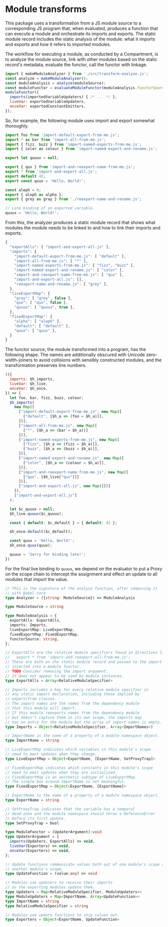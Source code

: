 # Module transforms

This package uses a transformation from a JS module source to a corresponding
JS program that, when evaluated, produces a function that can execute a module
and orchestrate its imports and exports.
The static module record includes the static analysis of the module: what it
imports and exports and how it refers to imported modules.

The workflow for executing a module, as conducted by a Compartment,
is to analyze the module source, link with other modules based on the static
record's metadata, evaluate the functor, call the functor with linkage.

```js
import { makeModuleAnalyzer } from './src/transform-analyze.js';
const analyze = makeModuleAnalyzer();
const moduleAnalysis = analyze(moduleSource);
const moduleFunctor = evaluateModuleFunctor(moduleAnalysis.functorSource, /* ... */);
moduleFunctor({
  imports(importedVariableUpdaters) { /* ... */ },
  liveVar: exportedVariableUpdaters,
  onceVar: exportedConstantEmitters,
});
```

So, for example, the following module uses import and export somewhat
thoroughly.

```js
import foo from 'import-default-export-from-me.js';
import * as bar from 'import-all-from-me.js';
import { fizz, buzz } from 'import-named-exports-from-me.js';
import { color as colour } from 'import-named-export-and-rename.js';

export let quuux = null;

export { qux } from 'import-and-reexport-name-from-me.js';
export * from 'import-and-export-all.js';
export default 42;
export const quux = 'Hello, World!';

const aleph = 0;
export { aleph as alpha };
export { grey as gray } from './reexport-name-and-rename.js';

// Late binding of an exported variable.
quuux = 'Hello, World!';
```

From this, the analyzer produces a static module record that shows what modules
the module needs to be linked to and how to link their imports and exports.

```js
{
  "exportAlls": [ "import-and-export-all.js" ],
  "imports": {
    "import-default-export-from-me.js": [ "default" ],
    "import-all-from-me.js": [ "*" ],
    "import-named-exports-from-me.js": [ "fizz", "buzz" ],
    "import-named-export-and-rename.js": [ "color" ],
    "import-and-reexport-name-from-me.js": [ "qux" ],
    "import-and-export-all.js": [],
    "reexport-name-and-rename.js": [ "grey" ],
  },
  "liveExportMap": {
    "gray": [ "grey", false ],
    "qux": [ "qux", false ],
    "quuux": [ "quuux", true ],
  },
  "fixedExportMap": {
    "alpha": [ "aleph" ],
    "default": [ "default" ],
    "quux": [ "quux" ],
  }
}
```

The functor source, the module transformed into a program, has the following
shape.
The names are additionally obscured with Unicode zero-width-joiners to avoid
collisions with sensibly constructed modules, and the transformation preserves
line numbers.

```js
(({
  imports: $h_imports,
  liveVar: $h_live,
  onceVar: $h_once,
}) => {
  let foo, bar, fizz, buzz, colour;
  $h_imports(
    new Map([
      ["import-default-export-from-me.js", new Map([
        ["default", [$h_a => (foo = $h_a)]],
      ])],
      ["import-all-from-me.js", new Map([
        ["*", [$h_a => (bar = $h_a)]]
      ])],
      ["import-named-exports-from-me.js", new Map([
        ["fizz", [$h_a => (fizz = $h_a)]],
        ["buzz", [$h_a => (buzz = $h_a)]],
      ])],
      ["import-named-export-and-rename.js", new Map([
        ["color", [$h_a => (colour = $h_a)]],
      ])],
      ["import-and-reexport-name-from-me.js", new Map([
        ["qux", [$h_live["qux"]]]
      ])],
      ["import-and-export-all.js", new Map([])]
    ]),
    ["import-and-export-all.js"]
  );

  let $c_quuux = null;
  $h_live.quuux($c_quuux);

  const { default: $c_default } = { default: 42 };

  $h_once.default($c_default);

  const quux = 'Hello, World!';
  $h_once.quux(quux);

  quuux = 'Sorry for binding late!';
})
```

For the final live binding to `quuux`, we depend on the evaluator to put a
Proxy on the scope chain to intercept the assignment and effect an update
to all modules that import the value.

```ts
// This is the signature of the analyze function, after composing it
// with Babel core.
type Analyzer = ({string: ModuleSource}) => ModuleAnalysis

type ModuleSource = string

type ModuleAnalysis = {
  exportAlls: ExportAlls,
  imports: Imports,
  liveExportMap: LiveExportMap,
  fixedExportMap: FixedExportMap,
  functorSource: string,
};

// ExportAlls are the relative module specifiers found in directives like:
//   export * from 'import-and-reexport-all-from-me.js';
// These are both on the static module record and passed to the import function
// injected into a module functor.
// TODO Consider removing the import argument.
// It does not appear to be used by module instances.
type ExportAlls = Array<RelativeModuleSpecifier>

// Imports includes a key for every relative module specifier in
// any static import declaration, including those implied by
// export/from clauses.
// The import names are the names from the dependency module
// that this module will import.
// If this module reexports names from the dependency module
// but doesn't capture them in its own scope, the imports map
// has an entry for the module but the array of import names is empty.
type Imports = Object<RelativeModuleSpecifier, Array<ImportNames>)

// ImportName is the name of a property of a module namespace object.
type ImportName = string

// LiveExportMap indicates which variables in this module's scope
// need to emit updates when they change.
type LiveExportMap = Object<ExportName, [ExportName, SetProxyTrap]>

// FixedExportMap indicates which constants in this module's scope
// need to emit updates when they are initialized.
// FixedExportMap is an aesthetic subtype of LiveExportMap.
// The single box around ImportName is not meaningful.
type FixedExportMap = Object<ExportName, [ExportName]>

// ExportName is the name of a property of a module namespace object.
type ExportName = string

// SetProxyTrap indicates that the variable has a temporal
// dead-zone and the module namespace should throw a ReferenceError
// before its first update.
type SetProxyTrap = bool

type ModuleFunctor = (UpdaterArgument):void
type UpdaterArgument = {
  imports(Updaters, ExportAlls) => void,
  liveVar(Exporters) => void,
  onceVar(Exporters) => void,
};

// Update functions communicate values both out of one module's scope and into
// another module's scope.
type UpdateFunction = (value:any) => void

// Modules use updaters to receive their imports
// as the exporting modules update them.
type Updaters = Map<RelativeModuleSpecifier, ModuleUpdaters>>
type ModuleUpdaters = Map<ImportName, Array<UpdateFunction>>
type ImportName = string
type RelativeModuleSpecifier = string

// Modules use update functions to ship values out.
type Exporters = Object<ExportName, UpdateFunction>
```
